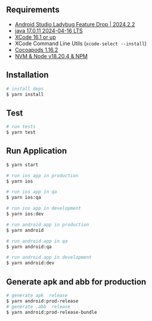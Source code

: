 ## Requirements

- [Android Studio Ladybug Feature Drop | 2024.2.2](https://developer.android.com/studio)
- [java 17.0.11 2024-04-16 LTS](https://www.oracle.com/java/technologies/javase/jdk11-archive-downloads.html)
- [XCode 16.1 or up](https://developer.apple.com/xcode/)
- XCode Command Line Utils (`xcode-select --install`)
- [Cocoapods 1.16.2](https://medium.com/p-society/cocoapods-on-apple-silicon-m1-computers-86e05aa10d3e)
- [NVM & Node v18.20.4 & NPM](https://dev.to/httpjunkie/setup-node-version-manager-nvm-on-mac-m1-7kl)

## Installation

```bash
# install deps
$ yarn install
```

## Test

```bash
# run tests
$ yarn test
```

## Run Application

```bash
$ yarn start

# run ios app in production
$ yarn ios

# run ios app in qa
$ yarn ios:qa

# run ios app in development
$ yarn ios:dev

# run android app in production
$ yarn android

# run android app in qa
$ yarn android:qa

# run android app in development
$ yarn android:dev

```

## Generate apk and abb for production

```bash
# generate apk  release
$ yarn android:prod-release
# generate .abb  release
$ yarn android:prod-release-bundle


```
